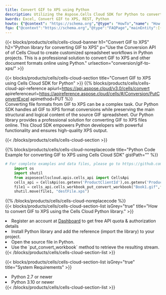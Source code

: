 ```yaml
---
title: Convert GIF to XPS using Python 
description: Utilizing the Aspose.Cells Cloud SDK for Python to convert a GIF format file to a XPS format file. 
kwords: Excel, Convert GIF to XPS, REST, Python
howto: {"@context": "https://schema.org","@type": "HowTo","name": "How to convert GIF to XPS using the Cells Cloud Python library.","description": "How to convert GIF to XPS using the Cells Cloud Python library.","image": {"@type": "ImageObject"},"url": "/python/conversion/gif-to-xps/","step": [{ "@type": "HowToStep","name": "How to convert GIF to XPS using the Cells Cloud Python library. step 1", "image": {"@type": "ImageObject",},"url": "/python/conversion/gif-to-xps/","text": "Register an account at <a href='https://dashboard.aspose.cloud/'>Dashboard</a> to get free API quota & authorization details",},{ "@type": "HowToStep","name": "How to convert GIF to XPS using the Cells Cloud Python library. step 1", "image": {"@type": "ImageObject",},"url": "/python/conversion/gif-to-xps/","text": "Install Python library and add the reference (import the library) to your project.",},{ "@type": "HowToStep","name": "How to convert GIF to XPS using the Cells Cloud Python library. step 1", "image": {"@type": "ImageObject",},"url": "/python/conversion/gif-to-xps/","text": "Open the source file in Python.",},{ "@type": "HowToStep","name": "How to convert GIF to XPS using the Cells Cloud Python library. step 1", "image": {"@type": "ImageObject",},"url": "/python/conversion/gif-to-xps/","text": "Use the `put_convert_workbook` method to retrieve the resulting stream.",}, ],"supply": {"@type": "HowToSupply","name": "document"},"tool": [{"@type": "HowToTool","name": "PyCharm, Visual Studio Code, Sublime, Eclipse"},{"@type": "HowToTool","name": "Aspose Cells"}],"totalTime": "PT6M"}
fqa: {"@context":"https://schema.org","@type":"FAQPage","mainEntity":[{"@type":"Question","name":"Why convert file formats in C# using REST API?","acceptedAnswer":{"@type":"Answer","text":"Documents are encoded in many ways, and some files may be incompatible with the software you use. To open and read such files, just convert them to appropriate file formats.<br/><ol><li>Install .NET SDK and add the reference (import the library) to your project.</li><li>Open the source file in C# using REST API.</li><li>Call the PutConvertWorkbookRequest() method, passing an output filename with required extension.</li><li>Get the result of conversion as a separate file.</li></ol>"}},{"@type":"Question","name":"What file formats can I convert with your C# library?","acceptedAnswer":{"@type":"Answer","text":"We support a variety of file formats for conversion using .NET library, including XLSX, Excel, xls , PDF, CSV, HTML, Markdown, XML, PNG, JPG, TIFF, Json, TXT and many more."}},{"@type":"Question","name":"What is the maximum allowed file size for conversion using this .NET library?","acceptedAnswer":{"@type":"Answer","text":"There are no file size limits for format conversions using .NET library."}}]}
---
```



{{< blocks/products/cells/cells-cloud-banner h1="Convert GIF to XPS" h2="Python library for converting GIF to XPS" p="Use the Conversion API of of Cells Cloud to create customized spreadsheet workflows in Python projects. This is a professional solution to convert GIF to XPS and other document formats online using Python." urlsection="conversion/gif-to-xps/" >}}

{{< blocks/products/cells/cells-cloud-section  title="Convert GIF to XPS using Cells Cloud SDK for Python" >}}
{{% blocks/products/cells/cells-cloud-api-reference  apiurl=https://api.aspose.cloud/v3.0/cells/convert  apireferenceurl=https://apireference.aspose.cloud/cells/#/Conversion/PutConvertExcel  apimethod=PUT %}}
<br/>
Converting file formats from GIF to XPS can be a complex task. Our Python SDK handles all GIF to XPS format conversions while preserving the main structural and logical content of the source GIF spreadsheet. Our Python library provides a professional solution for converting GIF to XPS files online. This Cloud SDK empowers Python developers with powerful functionality and ensures high-quality XPS output.

{{< /blocks/products/cells/cells-cloud-section >}}

{{% blocks/products/cells/cells-cloud-noreplacecode title="Python Code Example for converting GIF to XPS using Cells Cloud SDK" gistPath="" %}}
 
```python
# For complete examples and data files, please go to https://github.com/aspose-cells-cloud/aspose-cells-cloud-python/
    import os
    import shutil
    from asposecellscloud.apis.cells_api import CellsApi
    cells_api = CellsApi(os.getenv('ProductClientId'),os.getenv('ProductClientSecret'))
    file1 = cells_api.cells_workbook_put_convert_workbook("Book1.gif",format="xps")
    shutil.move(file1, "destFile.xps")     
```
 
{{% /blocks/products/cells/cells-cloud-noreplacecode  %}}
<br/>
{{< blocks/products/cells/cells-cloud-section-list isGrey="true"  title="How to convert GIF to XPS using the Cells Cloud Python library." >}}
<li>Register an account at <a href="https://dashboard.aspose.cloud/">Dashboard</a> to get free API quota & authorization details</li>
<li>Install Python library and add the reference (import the library) to your project.</li>
<li>Open the source file in Python.</li>
<li>Use the `put_convert_workbook` method to retrieve the resulting stream.</li>
{{< /blocks/products/cells/cells-cloud-section-list >}}

{{< blocks/products/cells/cells-cloud-section-list isGrey="true"  title="System Requirements" >}}
<li>Python 2.7 or newer</li>
<li>Python 3.10 or newer</li>
{{< /blocks/products/cells/cells-cloud-section-list >}}
